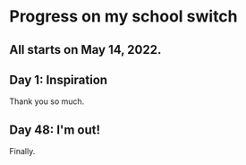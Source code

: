 # Progress on my school switch
## All starts on May 14, 2022.

## Day 1: Inspiration
Thank you so much.

## Day 48: I'm out!
Finally.
